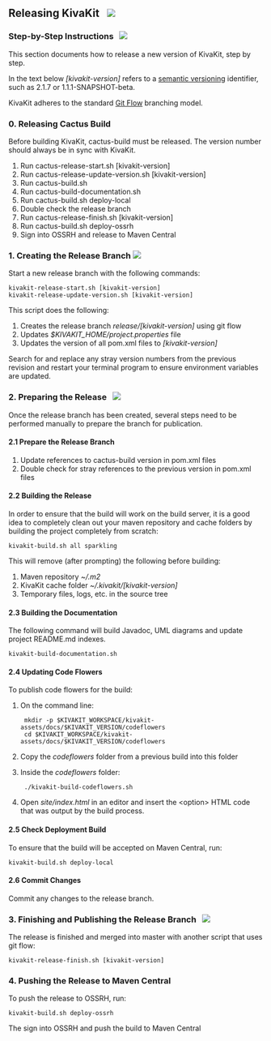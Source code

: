 ## Releasing KivaKit &nbsp; <img src="https://www.kivakit.org/images/rocket-32.png" srcset="https://www.kivakit.org/images/rocket-32-2x.png 2x"/>

### Step-by-Step Instructions &nbsp; <img src="https://www.kivakit.org/images/footprints-32.png" srcset="https://www.kivakit.org/images/footprints-32-2x.png 2x"/>

This section documents how to release a new version of KivaKit, step by step.

In the text below *\[kivakit-version\]* refers to a [semantic versioning](https://semver.org) identifier, such
as 2.1.7 or 1.1.1-SNAPSHOT-beta.

KivaKit adheres to the standard [Git Flow](https://www.atlassian.com/git/tutorials/comparing-workflows/gitflow-workflow) branching model.

### 0. Releasing Cactus Build

Before building KivaKit, cactus-build must be released. The version number should always be in sync with KivaKit.

1. Run cactus-release-start.sh [kivakit-version]
2. Run cactus-release-update-version.sh [kivakit-version]
3. Run cactus-build.sh
4. Run cactus-build-documentation.sh
5. Run cactus-build.sh deploy-local
6. Double check the release branch
7. Run cactus-release-finish.sh [kivakit-version]
8. Run cactus-build.sh deploy-ossrh
9. Sign into OSSRH and release to Maven Central

### 1. Creating the Release Branch <img src="https://www.kivakit.org/images/branch-32.png" srcset="https://www.kivakit.org/images/branch-32-2x.png 2x"/>

Start a new release branch with the following commands:

    kivakit-release-start.sh [kivakit-version]
    kivakit-release-update-version.sh [kivakit-version]

This script does the following:

1. Creates the release branch *release/[kivakit-version\]* using git flow
2. Updates *$KIVAKIT_HOME/project.properties* file
3. Updates the version of all pom.xml files to *[kivakit-version]*

Search for and replace any stray version numbers from the previous revision and restart your terminal program to ensure environment variables are updated.

### 2. Preparing the Release &nbsp; <img src="https://www.kivakit.org/images/box-32.png" srcset="https://www.kivakit.org/images/box-32-2x.png 2x"/>

Once the release branch has been created, several steps need to be performed manually to prepare the branch for publication.

#### 2.1 Prepare the Release Branch

1. Update references to cactus-build version in pom.xml files
2. Double check for stray references to the previous version in pom.xml files

#### 2.2 Building the Release

In order to ensure that the build will work on the build server, it is a good idea to completely clean out your maven repository and cache folders by building the project completely from scratch:

    kivakit-build.sh all sparkling

This will remove (after prompting) the following before building:

1. Maven repository *~/.m2*
2. KivaKit cache folder *~/.kivakit/\[kivakit-version\]*
3. Temporary files, logs, etc. in the source tree

#### 2.3 Building the Documentation

The following command will build Javadoc, UML diagrams and update project README.md indexes.

    kivakit-build-documentation.sh

#### 2.4 Updating Code Flowers

To publish code flowers for the build:

1. On the command line:  

        mkdir -p $KIVAKIT_WORKSPACE/kivakit-assets/docs/$KIVAKIT_VERSION/codeflowers
        cd $KIVAKIT_WORKSPACE/kivakit-assets/docs/$KIVAKIT_VERSION/codeflowers
        
1. Copy the *codeflowers* folder from a previous build into this folder
1. Inside the *codeflowers* folder:

        ./kivakit-build-codeflowers.sh
        
1. Open *site/index.html* in an editor and insert the &lt;option&gt; HTML code that was output by the build process.

#### 2.5 Check Deployment Build

To ensure that the build will be accepted on Maven Central, run:

    kivakit-build.sh deploy-local

#### 2.6 Commit Changes

Commit any changes to the release branch.

### 3. Finishing and Publishing the Release Branch &nbsp;  <img src="https://www.kivakit.org/images/stars-32.png" srcset="https://www.kivakit.org/images/stars-32-2x.png 2x"/>

The release is finished and merged into master with another script that uses git flow:

    kivakit-release-finish.sh [kivakit-version]

### 4. Pushing the Release to Maven Central

To push the release to OSSRH, run:

    kivakit-build.sh deploy-ossrh

The sign into OSSRH and push the build to Maven Central

